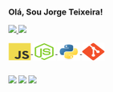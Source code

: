 ### Olá, Sou Jorge Teixeira!

<div>
  <a href="https://beacons.ai/JorgeDeTeixeira">
    <img height="180em" src="https://github-readme-stats.vercel.app/api?username=JorgeDeTeixeira&show_icons=true&theme=merko&include_all_commits=true&count_private=true"/>
    <img heigth="180em" src="https://github-readme-stats.vercel.app/api/top-langs/?username=JorgeDeTeixeira&layout=compact&langs_count=16&theme=merko">
</div>
 
<div style="display: inline_block"><br>
  <img align="center" alt="Jorge-Js" height="35" width="45" src="https://raw.githubusercontent.com/devicons/devicon/master/icons/javascript/javascript-original.svg">
    <img align="center" alt="Rafa-Python" height="35" width="45" src="https://raw.githubusercontent.com/devicons/devicon/master/icons/nodejs/nodejs-original.svg">
    <img align="center" alt="Rafa-Python" height="35" width="45" src="https://raw.githubusercontent.com/devicons/devicon/master/icons/python/python-original.svg">
    <img align="center" alt="Rafa-Python" height="35" width="45" src="https://raw.githubusercontent.com/devicons/devicon/master/icons/git/git-original.svg">
</div>
  
##
    
<div>
  <a href="https://www.linkedin.com/in/jorge-teixeira-04985b237/" target="_blank"><img src="https://img.shields.io/badge/-LinkedIn-%230077B5?style=for-the-badge&logo=linkedin&logoColor=white"></a> 
  <a href="https://www.instagram.com/jorge.teixeira0/" target="_blank"><img src="https://img.shields.io/badge/-Instagram-%23E4405F?style=for-the-badge&logo=instagram&logoColor=white"></a>
  <a href="mailto:jorgedeteixeirademelo@gmail.com"><img src="https://img.shields.io/badge/-Gmail-%23333?style=for-the-badge&logo=gmail&logoColor=white"></a>
</div>
  
<!--
Here are some ideas to get you started:

- 🔭 I’m currently working on ...
- 🌱 I’m currently learning ...
- 👯 I’m looking to collaborate on ...
- 🤔 I’m looking for help with ...
- 💬 Ask me about ...
- 📫 How to reach me: ...
- 😄 Pronouns: ...
- ⚡ Fun fact: ...
-->

